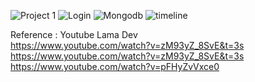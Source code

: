 
![Project 1](https://user-images.githubusercontent.com/93248399/147448995-934302d9-a97c-4e01-b2ef-7c8e3cff6faa.png)
![Login](https://user-images.githubusercontent.com/93248399/147449001-c216389e-a8e3-4bd9-ab37-0468b6c03fa5.png)
![Mongodb](https://user-images.githubusercontent.com/93248399/147448993-b650edc1-8dbd-4ef6-9101-f1d85a927df7.png)
![timeline](https://user-images.githubusercontent.com/93248399/147448998-0449e678-09f1-4365-a414-3b4047f3ccdf.png)

Reference : 
Youtube Lama Dev  
https://www.youtube.com/watch?v=zM93yZ_8SvE&t=3s
https://www.youtube.com/watch?v=zM93yZ_8SvE&t=3s
https://www.youtube.com/watch?v=pFHyZvVxce0

